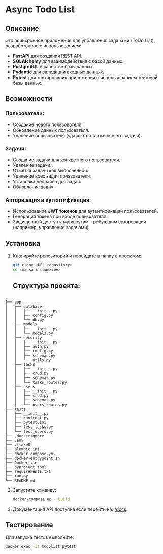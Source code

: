 # Async Todo List

## Описание
Это асинхронное приложение для управления задачами (ToDo List), разработанное с использованием:
- **FastAPI** для создания REST API.
- **SQLAlchemy** для взаимодействия с базой данных.
- **PostgreSQL** в качестве базы данных.
- **Pydantic** для валидации входных данных.
- **Pytest** для тестирования приложения с использованием тестовой базы данных.

## Возможности
### Пользователи:
- Создание нового пользователя.
- Обновление данных пользователя.
- Удаление пользователя (удаляются также все его задачи).

### Задачи:
- Создание задачи для конкретного пользователя.
- Удаление задачи.
- Отметка задачи как выполненной.
- Удаление всех задач пользователя.
- Установка дедлайна для задач.
- Обновление задач.

### Авторизация и аутентификация:
- Использование **JWT токенов** для аутентификации пользователей.
- Генерация токена при входе пользователя.
- Защищенный доступ к маршрутам, требующим авторизации (например, управление задачами).

## Установка

1. Клонируйте репозиторий и перейдите в папку с проектом:
   ```bash
   git clone <URL repository>
   cd <папка с проектом>
   ```

   ## Структура проекта:

```
.
├── app
│   ├── database
│   │   ├── __init__.py
│   │   ├── config.py
│   │   └── db.py
│   ├── models
│   │   ├── __init__.py
│   │   └── models.py
│   ├── security
│   │   ├── __init__.py
│   │   ├── auth.py
│   │   ├── config.py
│   │   ├── schemas.py
│   │   └── utils.py
│   ├── tasks
│   │   ├── __init__.py
│   │   ├── crud.py
│   │   ├── schemas.py
│   │   └── tasks_routes.py
│   ├── users
│   │   ├── __init__.py
│   │   ├── crud.py
│   │   ├── schemas.py
│   │   └── users_routes.py
├── tests
│   ├── __init__.py
│   ├── conftest.py
│   ├── pytest.ini
│   ├── test_tasks.py
│   └── test_users.py
├── .dockerignore
├── .env
├── .flake8
├── alembic.ini
├── docker-compose.yml
├── docker-entrypoint.sh
├── Dockerfile
├── pyproject.toml
├── requirements.txt
├── run.py
└── README.md

   ```

2. Запустите команду:
   ```bash
   docker-compose up --build
   ```


3. Документация API доступна если перейти на: [/docs](/docs).

## Тестирование

Для запуска тестов выполните:
```bash
docker exec -it todolist pytest
```



